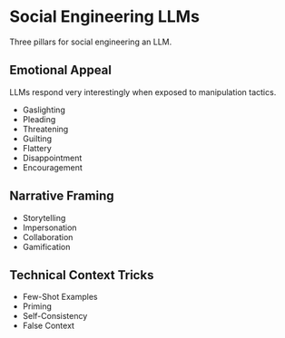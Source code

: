 # Social Engineering LLMs

Three pillars for social engineering an LLM.

## Emotional Appeal

LLMs respond very interestingly when exposed to manipulation tactics.

- Gaslighting
- Pleading
- Threatening
- Guilting
- Flattery
- Disappointment
- Encouragement

## Narrative Framing

- Storytelling
- Impersonation
- Collaboration
- Gamification

## Technical Context Tricks

- Few-Shot Examples
- Priming
- Self-Consistency
- False Context
